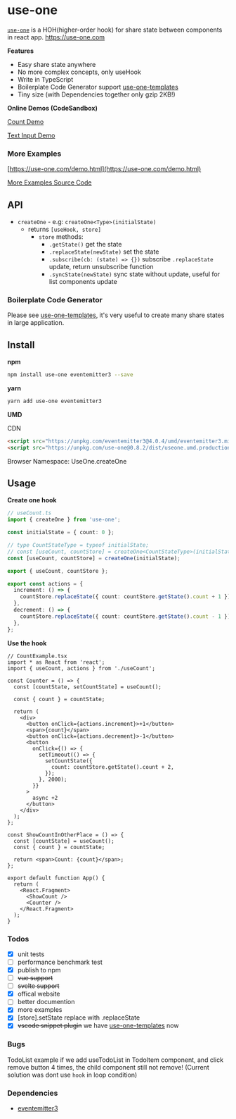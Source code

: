 # use-one

[`use-one`](https://use-one.com) is a HOH(higher-order hook) for share state between components in react app. https://use-one.com

**Features**

- Easy share state anywhere
- No more complex concepts, only useHook
- Write in TypeScript
- Boilerplate Code Generator support [use-one-templates](https://github.com/suhaotian/use-one-templates)
- Tiny size (with Dependencies together only gzip 2KB!)

**Online Demos (CodeSandbox)**

[Count Demo](https://codesandbox.io/embed/hidden-hooks-i4z28?fontsize=14&hidenavigation=1&theme=dark)

[Text Input Demo](https://codesandbox.io/s/use-one-text-input-demo-fhfph?fontsize=14&hidenavigation=1&theme=dark)

### More Examples

[https://use-one.com/demo.html](https://use-one.com/demo.html)

[More Examples Source Code](https://github.com/suhaotian/use-one/tree/master/example)

## API

- `createOne` - e.g: `createOne<Type>(initialState)`
  - returns `[useHook, store]`
    - `store` methods:
      - `.getState()` get the state
      - `.replaceState(newState)` set the state
      - `.subscribe(cb: (state) => {})` subscribe `.replaceState` update, return unsubscribe function
      - `.syncState(newState)` sync state without update, useful for list components update

### Boilerplate Code Generator

Please see [use-one-templates](https://github.com/suhaotian/use-one-templates), it's very useful to create many share states in large application.

## Install

**npm**

```bash
npm install use-one eventemitter3 --save
```

**yarn**

```bash
yarn add use-one eventemitter3
```

**UMD**

CDN

```html
<script src="https://unpkg.com/eventemitter3@4.0.4/umd/eventemitter3.min.js"></script>
<script src="https://unpkg.com/use-one@0.8.2/dist/useone.umd.production.min.js"></script>
```

Browser Namespace: UseOne.createOne

## Usage

**Create one hook**

```ts
// useCount.ts
import { createOne } from 'use-one';

const initialState = { count: 0 };

// type CountStateType = typeof initialState;
// const [useCount, countStore] = createOne<CountStateType>(initialState);
const [useCount, countStore] = createOne(initialState);

export { useCount, countStore };

export const actions = {
  increment: () => {
    countStore.replaceState({ count: countStore.getState().count + 1 });
  },
  decrement: () => {
    countStore.replaceState({ count: countStore.getState().count - 1 });
  },
};
```

**Use the hook**

```tsx
// CountExample.tsx
import * as React from 'react';
import { useCount, actions } from './useCount';

const Counter = () => {
  const [countState, setCountState] = useCount();

  const { count } = countState;

  return (
    <div>
      <button onClick={actions.increment}>+1</button>
      <span>{count}</span>
      <button onClick={actions.decrement}>-1</button>
      <button
        onClick={() => {
          setTimeout(() => {
            setCountState({
              count: countStore.getState().count + 2,
            });
          }, 2000);
        }}
      >
        async +2
      </button>
    </div>
  );
};

const ShowCountInOtherPlace = () => {
  const [countState] = useCount();
  const { count } = countState;

  return <span>Count: {count}</span>;
};

export default function App() {
  return (
    <React.Fragment>
      <ShowCount />
      <Counter />
    </React.Fragment>
  );
}
```

### Todos

- [x] unit tests
- [ ] performance benchmark test
- [x] publish to npm
- [ ] ~~vue support~~
- [ ] ~~svelte support~~
- [x] offical website
- [ ] better documention
- [x] more examples
- [x] \[store\].setState replace with .replaceState
- [x] ~~vscode snippet plugin~~ we have [use-one-templates](https://github.com/suhaotian/use-one-templates) now

### Bugs

TodoList example if we add useTodoList in TodoItem component, and click remove button 4 times, the child component still not remove! (Current solution was dont use `hook` in loop condition)

### Dependencies

- [eventemitter3](https://github.com/primus/eventemitter3)
